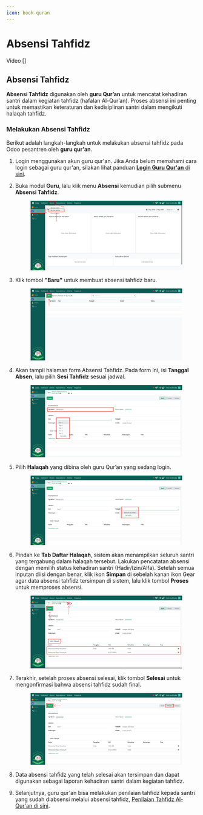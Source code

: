 ```yaml
---
icon: book-quran
---
```


# Absensi Tahfidz

Video \[]

## Absensi Tahfidz

**Absensi Tahfidz** digunakan oleh **guru Qur’an** untuk mencatat kehadiran santri dalam kegiatan tahfidz (hafalan Al-Qur’an). Proses absensi ini penting untuk memastikan keteraturan dan kedisiplinan santri dalam mengikuti halaqah tahfidz.

### Melakukan Absensi Tahfidz

Berikut adalah langkah-langkah untuk melakukan absensi tahfidz pada Odoo pesantren oleh **guru qur'an**.

1. Login menggunakan akun guru qur'an. Jika Anda belum memahami cara login sebagai guru qur'an, silakan lihat panduan [**Login Guru Qur'an** di sini](../../../setup-and-konfigurasi/role-and-hak-akses-pengguna/panduan-login/login-guru.md).
2.  Buka modul **Guru**, lalu klik menu **Absensi** kemudian pilih submenu **Absensi Tahfidz**.

    <figure><img src="../../../.gitbook/assets/images-439.png" alt=""><figcaption></figcaption></figure>


3.  Klik tombol **"Baru"** untuk membuat absensi tahfidz baru.

    <figure><img src="../../../.gitbook/assets/images-440.png" alt=""><figcaption></figcaption></figure>


4.  Akan tampil halaman form Absensi Tahfidz. Pada form ini, isi **Tanggal Absen**, lalu pilih **Sesi Tahfidz** sesuai jadwal.

    <figure><img src="../../../.gitbook/assets/images-441.png" alt=""><figcaption></figcaption></figure>


5.  Pilih **Halaqah** yang dibina oleh guru Qur’an yang sedang login.

    <figure><img src="../../../.gitbook/assets/images-442.png" alt=""><figcaption></figcaption></figure>


6.  Pindah ke **Tab Daftar Halaqah**, sistem akan menampilkan seluruh santri yang tergabung dalam halaqah tersebut. Lakukan pencatatan absensi dengan memilih status kehadiran santri (Hadir/Izin/Alfa). Setelah semua inputan diisi dengan benar, klik ikon **Simpan** di sebelah kanan ikon Gear agar data absensi tahfidz tersimpan di sistem, lalu klik tombol **Proses** untuk memproses absensi.

    <figure><img src="../../../.gitbook/assets/images-443.png" alt=""><figcaption></figcaption></figure>


7.  Terakhir, setelah proses absensi selesai, klik tombol **Selesai** untuk mengonfirmasi bahwa absensi tahfidz sudah final.

    <figure><img src="../../../.gitbook/assets/images-444.png" alt=""><figcaption></figcaption></figure>


8. Data absensi tahfidz yang telah selesai akan tersimpan dan dapat digunakan sebagai laporan kehadiran santri dalam kegiatan tahfidz.
9. Selanjutnya, guru qur'an bisa melakukan penilaian tahfidz kepada santri yang sudah diabsensi melalui absensi tahfidz, [Penilaian Tahfidz Al-Qur'an di sini](../penilaian-kepesantrenan/penilaian-tahfidz.md).
